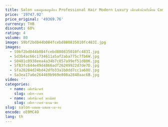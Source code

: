 ```yaml
---
title: Salon แชมพูแชมพูเตียง Professional Hair Modern Luxury เตียงซักผ้าพรีเมี่ยม Comfy อินเทรนด์ไทยสปา Haarshampoo Bett เฟอร์นิเจอร์
price: '19747.92'
price_original: '49369.76'
currency: THB
discount: 60%
rating: 4
volume: 80
image: S9bf2bd044b084fcebd880835010fc483I.jpg
images:
  - S9bf2bd044b084fcebd880835010fc483I.jpg
  - Sd3b4ac66c1734611a5af2aba775c7fb6W.jpg
  - S0481c0938eea4a34b7c857a99ef51d80K.jpg
  - Sf83fc644e49d4866adf26249922d7de7D.jpg
  - Sfa20204d24bd42dfb33a1b0dd7cc1a60U.jpg
  - Sa3ea17a6e264469b969e808a2840aac6B.jpg
video: ''
categories:
  - name: เฟอร์นิเจอร์
    slug: เฟอร-เจอร
  - name: เฟอร์นิเจอร์ พาณิชย์
    slug: เฟอร-เจอร-พาณ-ชย
slug: salon-แชมพ-แชมพ-เต-ยง
encode: oE0MC4O
lang: th
---
```

  